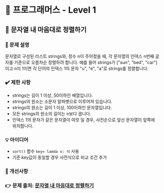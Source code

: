 # 🔔 프로그래머스 - Level 1
## 📑 문자열 내 마음대로 정렬하기
### 📌 문제 설명
문자열로 구성된 리스트 strings와, 정수 n이 주어졌을 때, 각 문자열의 인덱스 n번째 글자를 기준으로 오름차순 정렬하려 합니다. 
예를 들어 strings가 ["sun", "bed", "car"]이고 n이 1이면 각 단어의 인덱스 1의 문자 "u", "e", "a"로 strings를 정렬합니다.

### ✔️ 제한 사항
- strings는 길이 1 이상, 50이하인 배열입니다.
- strings의 원소는 소문자 알파벳으로 이루어져 있습니다.
- strings의 원소는 길이 1 이상, 100이하인 문자열입니다.
- 모든 strings의 원소의 길이는 n보다 큽니다.
- 인덱스 1의 문자가 같은 문자열이 여럿 일 경우, 사전순으로 앞선 문자열이 앞쪽에 위치합니다.

### 💡 아이디어
- `sort()` 함수 `key= lamda x: 식` 사용 
- 기준 key값이 동일할 경우 사전식으로 비교 조건 추가 

### 💬 개선사항

### 👉 문제 출처: [문자열 내 마음대로 정렬하기](https://programmers.co.kr/learn/courses/30/lessons/12915)


